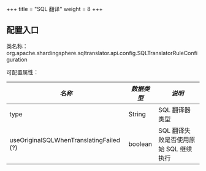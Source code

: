 +++
title = "SQL 翻译"
weight = 8
+++

## 配置入口

类名称：org.apache.shardingsphere.sqltranslator.api.config.SQLTranslatorRuleConfiguration

可配置属性：

| *名称*                                    | *数据类型*  | *说明*                    |
|-----------------------------------------|---------|-------------------------|
| type                                    | String  | SQL 翻译器类型               |
| useOriginalSQLWhenTranslatingFailed (?) | boolean | SQL 翻译失败是否使用原始 SQL 继续执行 |

